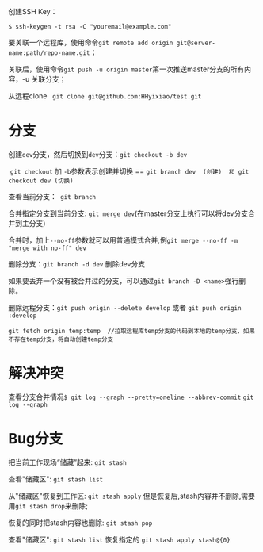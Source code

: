 创建SSH Key：

```shell
$ ssh-keygen -t rsa -C "youremail@example.com"
```



要关联一个远程库，使用命令`git remote add origin git@server-name:path/repo-name.git`；

关联后，使用命令`git push -u origin master`第一次推送master分支的所有内容，-u 关联分支；



从远程clone ` git clone git@github.com:HHyixiao/test.git`

# 分支

创建`dev`分支，然后切换到`dev`分支：`git checkout -b dev`

​	`git checkout` 加 `-b`参数表示创建并切换 == `git branch dev  (创建)  和 git checkout dev (切换)`

查看当前分支：` git branch`

合并指定分支到当前分支:  `git merge dev`(在master分支上执行可以将dev分支合并到主分支)

​	合并时，加上`--no-ff`参数就可以用普通模式合并,例`git merge --no-ff -m "merge with no-ff" dev`

删除分支：`git branch -d dev`  删除dev分支

​	如果要丢弃一个没有被合并过的分支，可以通过`git branch -D <name>`强行删除。

删除远程分支：`git push origin --delete develop` 或者 `git push origin  :develop`

```shell
git fetch origin temp:temp  //拉取远程库temp分支的代码到本地的temp分支，如果不存在temp分支，将自动创建temp分支
```

# 解决冲突

查看分支合并情况`$ git log --graph --pretty=oneline --abbrev-commit`   `git log --graph`

# Bug分支

把当前工作现场“储藏”起来: `git stash`

查看"储藏区": `git stash list`

从"储藏区"恢复到工作区: `git stash apply`  但是恢复后,stash内容并不删除,需要用`git stash drop`来删除;

恢复的同时把stash内容也删除: `git stash pop`

查看"储藏区": `git stash list`  恢复指定的 `git stash apply stash@{0}`